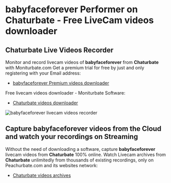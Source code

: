 # babyfaceforever Performer on Chaturbate - Free LiveCam videos downloader

## Chaturbate Live Videos Recorder

Monitor and record livecam videos of **babyfaceforever** from **Chaturbate** with Moniturbate.com
Get a premium trial for free by just and only registering with your Email address:
* [babyfaceforever Premium videos downloader](https://moniturbate.com/request-demo-licence-key.html)

Free livecam videos downloader - Moniturbate Software:
* [Chaturbate videos downloader](https://moniturbate.com/moniturbate-download-software.html)

![babyfaceforever livecam videos recorder](https://peachurnet.com/templates/moniturbate-software.png)


## Capture babyfaceforever videos from the Cloud and watch your recordings on Streaming

Without the need of downloading a software, capture **babyfaceforever** livecam videos from **Chaturbate** 100% online.
Watch Livecam archives from **Chaturbate** unlimitedly from thousands of existing recordings, only on Peachurbate.com and its websites network:
* [Chaturbate videos archives](https://peachurnet.com/)